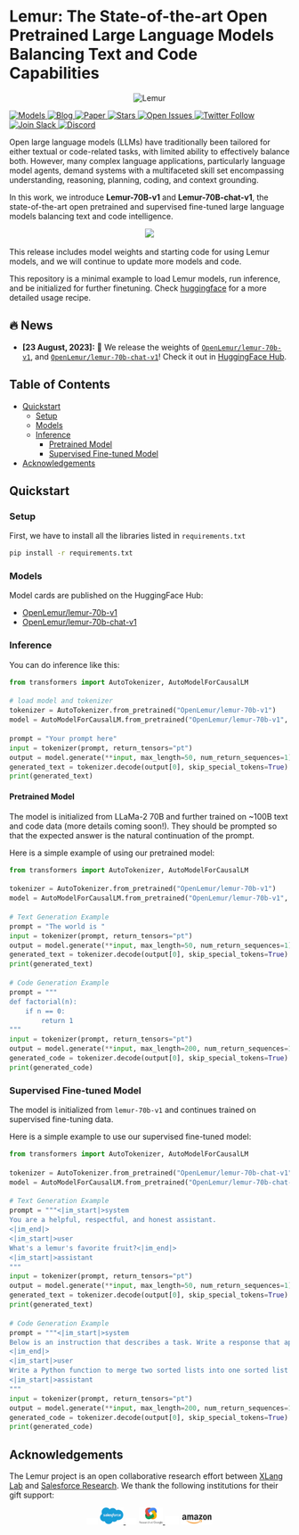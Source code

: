 # Lemur: The State-of-the-art Open Pretrained Large Language Models Balancing Text and Code Capabilities

<p align="center">
  <img src="https://huggingface.co/datasets/OpenLemur/assets/resolve/main/lemur_icon.png" width="300" height="300" alt="Lemur">
</p>
   <a href="https://huggingface.co/OpenLemur" target="_blank">
      <img alt="Models" src="https://img.shields.io/badge/🤗-Models-blue" />
   </a>
   <a href="https://xlang.ai/blog/openlemur" target="_blank">
      <img alt="Blog" src="https://img.shields.io/badge/📖-Blog-red" />
   </a>
  <a href="https://xlang.ai" target="_blank">
      <img alt="Paper" src="https://img.shields.io/badge/📜-Paper(Coming soon)-purple" />
   </a>
   <a href="https://github.com/OpenLemur/lemur" target="_blank">
      <img alt="Stars" src="https://img.shields.io/github/stars/OpenLemur/lemur?style=social" />
   </a>
   <a href="https://github.com/OpenLemur/lemur/issues" target="_blank">
      <img alt="Open Issues" src="https://img.shields.io/github/issues-raw/OpenLemur/lemur" />
   </a>
   <a href="https://twitter.com/XLangAI" target="_blank">
      <img alt="Twitter Follow" src="https://img.shields.io/twitter/follow/XLangAI" />
   </a>
   <a href="https://join.slack.com/t/xlanggroup/shared_invite/zt-20zb8hxas-eKSGJrbzHiPmrADCDX3_rQ" target="_blank">
      <img alt="Join Slack" src="https://img.shields.io/badge/Slack-join-blueviolet?logo=slack&amp" />
   </a>
   <a href="https://discord.gg/qyEh479F" target="_blank">
      <img alt="Discord" src="https://dcbadge.vercel.app/api/server/qyEh479F?compact=true&style=flat" />
   </a>

Open large language models (LLMs) have traditionally been tailored for either textual or code-related tasks, with limited ability to effectively balance both. However, many complex language applications, particularly language model agents, demand systems with a multifaceted skill set encompassing understanding, reasoning, planning, coding, and context grounding. 

In this work, we introduce **Lemur-70B-v1** and **Lemur-70B-chat-v1**, the state-of-the-art open pretrained and supervised fine-tuned large language models balancing text and code intelligence.

<div align="center">
  <img src="https://huggingface.co/datasets/OpenLemur/assets/resolve/main/lemur_performance.png">
</div>

This release includes model weights and starting code for using Lemur models, and we will continue to update more models and code.

This repository is a minimal example to load Lemur models, run inference, and be initialized for further finetuning. Check [huggingface](https://huggingface.co/OpenLemur) for a more detailed usage recipe.


## 🔥 News
* **[23 August, 2023]:** 🎉 We release the weights of [`OpenLemur/lemur-70b-v1`](https://huggingface.co/OpenLemur/lemur-70b-v1), and [`OpenLemur/lemur-70b-chat-v1`](https://huggingface.co/OpenLemur/lemur-70b-chat-v1)! Check it out in [HuggingFace Hub](https://huggingface.co/OpenLemur).


## Table of Contents
- [Quickstart](#quickstart)
  - [Setup](#setup)
  - [Models](#models)
  - [Inference](#inference)
    - [Pretrained Model](#pretrained-model)
    - [Supervised Fine-tuned Model](#supervised-fine-tuned-model)
- [Acknowledgements](#acknowledgements)

## Quickstart

### Setup
First, we have to install all the libraries listed in `requirements.txt`

```bash
pip install -r requirements.txt
```

### Models

Model cards are published on the HuggingFace Hub:

* [OpenLemur/lemur-70b-v1](https://huggingface.co/OpenLemur/lemur-70b-v1)
* [OpenLemur/lemur-70b-chat-v1](https://huggingface.co/OpenLemur/lemur-70b-chat-v1)


### Inference

You can do inference like this:

```python
from transformers import AutoTokenizer, AutoModelForCausalLM

# load model and tokenizer
tokenizer = AutoTokenizer.from_pretrained("OpenLemur/lemur-70b-v1")
model = AutoModelForCausalLM.from_pretrained("OpenLemur/lemur-70b-v1", device_map="auto", load_in_8bit=True)

prompt = "Your prompt here"
input = tokenizer(prompt, return_tensors="pt")
output = model.generate(**input, max_length=50, num_return_sequences=1)
generated_text = tokenizer.decode(output[0], skip_special_tokens=True)
print(generated_text)
```

#### Pretrained Model

The model is initialized from LLaMa-2 70B and further trained on ~100B text and code data (more details coming soon!). They should be prompted so that the expected answer is the natural continuation of the prompt.

Here is a simple example of using our pretrained model:

```python
from transformers import AutoTokenizer, AutoModelForCausalLM

tokenizer = AutoTokenizer.from_pretrained("OpenLemur/lemur-70b-v1")
model = AutoModelForCausalLM.from_pretrained("OpenLemur/lemur-70b-v1", device_map="auto", load_in_8bit=True)

# Text Generation Example
prompt = "The world is "
input = tokenizer(prompt, return_tensors="pt")
output = model.generate(**input, max_length=50, num_return_sequences=1)
generated_text = tokenizer.decode(output[0], skip_special_tokens=True)
print(generated_text)

# Code Generation Example
prompt = """
def factorial(n):
    if n == 0:
        return 1
"""
input = tokenizer(prompt, return_tensors="pt")
output = model.generate(**input, max_length=200, num_return_sequences=1)
generated_code = tokenizer.decode(output[0], skip_special_tokens=True)
print(generated_code)
```


### Supervised Fine-tuned Model

The model is initialized from `lemur-70b-v1` and continues trained on supervised fine-tuning data.

Here is a simple example to use our supervised fine-tuned model:

```python
from transformers import AutoTokenizer, AutoModelForCausalLM

tokenizer = AutoTokenizer.from_pretrained("OpenLemur/lemur-70b-chat-v1")
model = AutoModelForCausalLM.from_pretrained("OpenLemur/lemur-70b-chat-v1", device_map="auto", load_in_8bit=True)

# Text Generation Example
prompt = """<|im_start|>system
You are a helpful, respectful, and honest assistant.
<|im_end|>
<|im_start|>user
What's a lemur's favorite fruit?<|im_end|>
<|im_start|>assistant
"""
input = tokenizer(prompt, return_tensors="pt")
output = model.generate(**input, max_length=50, num_return_sequences=1)
generated_text = tokenizer.decode(output[0], skip_special_tokens=True)
print(generated_text)

# Code Generation Example
prompt = """<|im_start|>system
Below is an instruction that describes a task. Write a response that appropriately completes the request.
<|im_end|>
<|im_start|>user
Write a Python function to merge two sorted lists into one sorted list without using any built-in sort functions.<|im_end|>
<|im_start|>assistant
"""
input = tokenizer(prompt, return_tensors="pt")
output = model.generate(**input, max_length=200, num_return_sequences=1)
generated_code = tokenizer.decode(output[0], skip_special_tokens=True)
print(generated_code)
```

## Acknowledgements

The Lemur project is an open collaborative research effort between [XLang Lab](https://www.xlang.ai/) and [Salesforce Research](https://www.salesforceairesearch.com/). We thank the following institutions for their gift support:

<div align="center">

<img src="assets/transparent.png" width="20" style="pointer-events: none;">

<a href="https://www.salesforceairesearch.com/">
    <img src="assets/salesforce.webp" alt="Salesforce Research" height = 30/>
</a>

<img src="assets/transparent.png" width="20" style="pointer-events: none;">

<a href="https://research.google/">
    <img src="assets/google_research.svg" alt="Google Research" height = 30/>
</a>

<img src="assets/transparent.png" width="25" style="pointer-events: none;">

<a href="https://www.amazon.science/" style="display: inline-block; margin-bottom: -100px;">
    <img src="assets/amazon.svg" alt="Amazon AWS" height = 20 />
</a>


</div>
